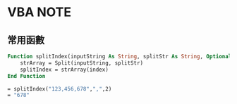 # VBA NOTE

## 常用函數
``` vb
Function splitIndex(inputString As String, splitStr As String, Optional index As Integer = 0)
    strArray = Split(inputString, splitStr)
    splitIndex = strArray(index)
End Function
```
``` vb
= splitIndex("123,456,678",",",2)
= "678"
```

## 